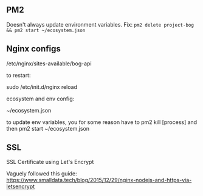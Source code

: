 
## PM2

Doesn't always update environment variables.
Fix: `pm2 delete project-bog && pm2 start ~/ecosystem.json`

## Nginx configs

/etc/nginx/sites-available/bog-api

to restart:

sudo /etc/init.d/nginx reload

ecosystem and env config:

~/ecosystem.json

to update env variables, you for some reason have to pm2 kill [process]
and then pm2 start ~/ecosystem.json

## SSL

SSL Certificate using Let's Encrypt

Vaguely followed this guide:
https://www.smalldata.tech/blog/2015/12/29/nginx-nodejs-and-https-via-letsencrypt

